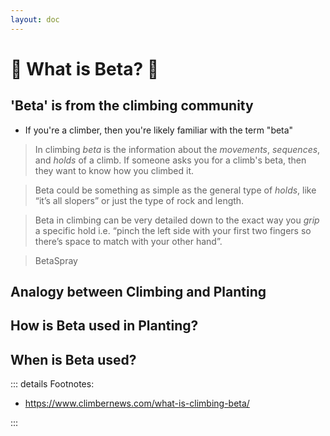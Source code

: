 ```yaml
---
layout: doc
---
```


<script setup>
import JoinKlimbeta from './Join_Klimbeta_Plantbeta.vue'
</script>  




# 💬 What is Beta? 💬

## 'Beta' is from the climbing community

- If you're a climber, then you're likely familiar with the term "beta"

> In climbing *beta* is the information about the *movements*, *sequences*, and *holds* of a climb. If someone asks you for a climb's beta, then they want to know how you climbed it. 

> Beta could be something as simple as the general type of *holds*, like “it’s all slopers” or just the type of rock and length.

> Beta in climbing can be very detailed down to the exact way you *grip* a specific hold i.e. “pinch the left side with your first two fingers so there’s space to match with your other hand”.

> BetaSpray




## Analogy between Climbing and Planting
  
<JoinKlimbeta />


## How is Beta used in Planting?

## When is Beta used?




::: details Footnotes:

- https://www.climbernews.com/what-is-climbing-beta/

:::
